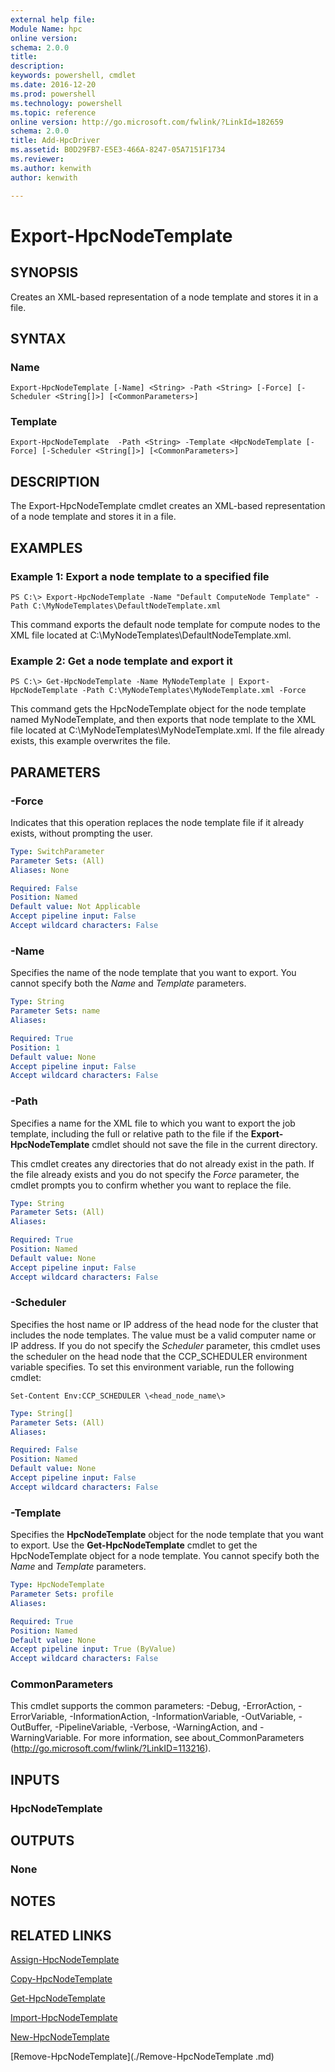 ```yaml
---
external help file:
Module Name: hpc
online version:
schema: 2.0.0
title:
description:
keywords: powershell, cmdlet
ms.date: 2016-12-20
ms.prod: powershell
ms.technology: powershell
ms.topic: reference
online version: http://go.microsoft.com/fwlink/?LinkId=182659
schema: 2.0.0
title: Add-HpcDriver
ms.assetid: B0D29FB7-E5E3-466A-8247-05A7151F1734
ms.reviewer:
ms.author: kenwith
author: kenwith

---
```


# Export-HpcNodeTemplate

## SYNOPSIS
Creates an XML-based representation of a node template and stores it in a file.

## SYNTAX

### Name
```
Export-HpcNodeTemplate [-Name] <String> -Path <String> [-Force] [-Scheduler <String[]>] [<CommonParameters>]
```

### Template
```
Export-HpcNodeTemplate  -Path <String> -Template <HpcNodeTemplate [-Force] [-Scheduler <String[]>] [<CommonParameters>]
```

## DESCRIPTION
The Export-HpcNodeTemplate cmdlet creates an XML-based representation of a node template and stores it in a file.

## EXAMPLES

### Example 1: Export a node template to a specified file
```
PS C:\> Export-HpcNodeTemplate -Name "Default ComputeNode Template" -Path C:\MyNodeTemplates\DefaultNodeTemplate.xml
```

This command exports the default node template for compute nodes to the XML file located at C:\MyNodeTemplates\DefaultNodeTemplate.xml.

### Example 2: Get a node template and export it
```
PS C:\> Get-HpcNodeTemplate -Name MyNodeTemplate | Export-HpcNodeTemplate -Path C:\MyNodeTemplates\MyNodeTemplate.xml -Force
```

This command gets the HpcNodeTemplate object for the node template named MyNodeTemplate, and then exports that node template to the XML file located at C:\MyNodeTemplates\MyNodeTemplate.xml. If the file already exists, this example overwrites the file.

## PARAMETERS

### -Force
Indicates that this operation replaces the node template file if it already exists, without prompting the user.

```yaml
Type: SwitchParameter
Parameter Sets: (All)
Aliases: None

Required: False
Position: Named
Default value: Not Applicable
Accept pipeline input: False
Accept wildcard characters: False
```

### -Name
Specifies the name of the node template that you want to export.
You cannot specify both the *Name* and *Template* parameters.

```yaml
Type: String
Parameter Sets: name
Aliases:

Required: True
Position: 1
Default value: None
Accept pipeline input: False
Accept wildcard characters: False
```

### -Path
Specifies a name for the XML file to which you want to export the job template, including the full or relative path to the file if the **Export-HpcNodeTemplate** cmdlet should not save the file in the current directory.

This cmdlet creates any directories that do not already exist in the path.
If the file already exists and you do not specify the *Force* parameter, the cmdlet prompts you to confirm whether you want to replace the file.

```yaml
Type: String
Parameter Sets: (All)
Aliases:

Required: True
Position: Named
Default value: None
Accept pipeline input: False
Accept wildcard characters: False
```

### -Scheduler
Specifies the host name or IP address of the head node for the cluster that includes the node templates.
The value must be a valid computer name or IP address.
If you do not specify the *Scheduler* parameter, this cmdlet uses the scheduler on the head node that the CCP_SCHEDULER environment variable specifies.
To set this environment variable, run the following cmdlet:

`Set-Content Env:CCP_SCHEDULER \<head_node_name\>`

```yaml
Type: String[]
Parameter Sets: (All)
Aliases:

Required: False
Position: Named
Default value: None
Accept pipeline input: False
Accept wildcard characters: False
```

### -Template
Specifies the **HpcNodeTemplate** object for the node template that you want to export. Use the **Get-HpcNodeTemplate** cmdlet to get the HpcNodeTemplate object for a node template.
You cannot specify both the *Name* and *Template* parameters.

```yaml
Type: HpcNodeTemplate
Parameter Sets: profile
Aliases:

Required: True
Position: Named
Default value: None
Accept pipeline input: True (ByValue)
Accept wildcard characters: False
```

### CommonParameters
This cmdlet supports the common parameters: -Debug, -ErrorAction, -ErrorVariable, -InformationAction, -InformationVariable, -OutVariable, -OutBuffer, -PipelineVariable, -Verbose, -WarningAction, and -WarningVariable. For more information, see about_CommonParameters (http://go.microsoft.com/fwlink/?LinkID=113216).

## INPUTS

### HpcNodeTemplate

## OUTPUTS

### None

## NOTES

## RELATED LINKS

[Assign-HpcNodeTemplate](./Assign-HpcNodeTemplate.md)

[Copy-HpcNodeTemplate](./Copy-HpcNodeTemplate.md)

[Get-HpcNodeTemplate](./Get-HpcNodeTemplate.md)

[Import-HpcNodeTemplate](./Import-HpcNodeTemplate.md)

[New-HpcNodeTemplate](./New-HpcNodeTemplate.md)

[Remove-HpcNodeTemplate](./Remove-HpcNodeTemplate .md)
